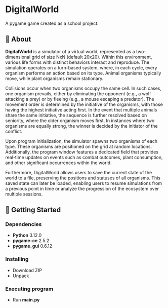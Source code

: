 # DigitalWorld

A pygame game created as a school project.

## 🎯 About

**DigitalWorld** is a simulator of a virtual world, represented as a two-dimensional grid of size NxN (default 20x20). Within this environment, various life forms with distinct behaviors interact and reproduce. The simulation operates on a turn-based system, where, in each cycle, every organism performs an action based on its type. Animal organisms typically move, while plant organisms remain stationary. 

Collisions occur when two organisms occupy the same cell. In such cases, one organism prevails, either by eliminating the opponent (e.g., a wolf attacking a prey) or by fleeing (e.g., a mouse escaping a predator). The movement order is determined by the initiative of the organisms, with those having the highest initiative acting first. In the event that multiple animals share the same initiative, the sequence is further resolved based on seniority, where the older organism moves first. In instances where two organisms are equally strong, the winner is decided by the initiator of the conflict.

Upon program initialization, the simulator spawns two organisms of each type. These organisms are positioned on the grid at random locations. Additionally, the program window features a dedicated field that provides real-time updates on events such as combat outcomes, plant consumption, and other significant occurrences within the world.

Furthermore, DigitalWorld allows users to save the current state of the world to a file, preserving the positions and statuses of all organisms. This saved state can later be loaded, enabling users to resume simulations from a previous point in time or analyze the progression of the ecosystem over multiple sessions.

## 🚀 Getting Started

### Dependencies

* **Python** 3.12.0
* **pygame-ce** 2.5.2
* **pygame_gui** 0.6.12

### Installing

* Download ZIP
* Unpack

### Executing program

* Run **main.py**
